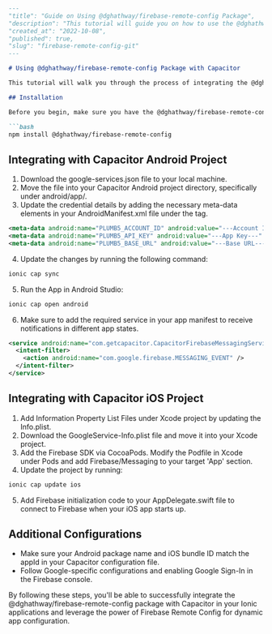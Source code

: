 ```markdown
---
"title": "Guide on Using @dghathway/firebase-remote-config Package",
"description": "This tutorial will guide you on how to use the @dghathway/firebase-remote-config package with Capacitor in your Ionic applications. It includes step-by-step instructions on integrating Firebase Remote Config on both Android and iOS platforms.",
"created_at": "2022-10-08",
"published": true,
"slug": "firebase-remote-config-git"
---

# Using @dghathway/firebase-remote-config Package with Capacitor

This tutorial will walk you through the process of integrating the @dghathway/firebase-remote-config package with your Capacitor-based Ionic applications to enable Firebase Remote Config functionality on both Android and iOS platforms.

## Installation

Before you begin, make sure you have the @dghathway/firebase-remote-config package installed in your project. You can install it using npm:

```bash
npm install @dghathway/firebase-remote-config
```

## Integrating with Capacitor Android Project

1. Download the google-services.json file to your local machine.
2. Move the file into your Capacitor Android project directory, specifically under android/app/.
3. Update the credential details by adding the necessary meta-data elements in your AndroidManifest.xml file under the <application> tag.

```xml
<meta-data android:name="PLUMB5_ACCOUNT_ID" android:value="---Account Id---" />
<meta-data android:name="PLUMB5_API_KEY" android:value="---App Key---" />
<meta-data android:name="PLUMB5_BASE_URL" android:value="---Base URL---" />
```

4. Update the changes by running the following command:

```bash
ionic cap sync
```

5. Run the App in Android Studio:

```bash
ionic cap open android
```

6. Make sure to add the required service in your app manifest to receive notifications in different app states.

```xml
<service android:name="com.getcapacitor.CapacitorFirebaseMessagingService" android:exported="false">
  <intent-filter>
    <action android:name="com.google.firebase.MESSAGING_EVENT" />
  </intent-filter>
</service>
```

## Integrating with Capacitor iOS Project

1. Add Information Property List Files under Xcode project by updating the Info.plist.
2. Download the GoogleService-Info.plist file and move it into your Xcode project.
3. Add the Firebase SDK via CocoaPods. Modify the Podfile in Xcode under Pods and add Firebase/Messaging to your target 'App' section.
4. Update the project by running:

```bash
ionic cap update ios
```

5. Add Firebase initialization code to your AppDelegate.swift file to connect to Firebase when your iOS app starts up.

## Additional Configurations

- Make sure your Android package name and iOS bundle ID match the appId in your Capacitor configuration file.
- Follow Google-specific configurations and enabling Google Sign-In in the Firebase console.

By following these steps, you'll be able to successfully integrate the @dghathway/firebase-remote-config package with Capacitor in your Ionic applications and leverage the power of Firebase Remote Config for dynamic app configuration.
```